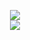 <p align="center">
  <img src="https://github-readme-stats.vercel.app/api?username=abhimangs&show_icons=true&theme=radical&hide_border=true" />
  <br>
  <img src="https://github-readme-stats.vercel.app/api/top-langs/?username=abhimangs&layout=compact&theme=radical&hide_border=true" />
</p>
